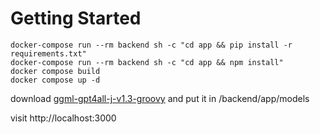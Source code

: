 # Getting Started
```
docker-compose run --rm backend sh -c "cd app && pip install -r requirements.txt"
docker-compose run --rm backend sh -c "cd app && npm install"
docker compose build
docker compose up -d
```

download [ggml-gpt4all-j-v1.3-groovy](https://gpt4all.io/models/ggml-gpt4all-j-v1.3-groovy.bin) and put it in /backend/app/models

visit http://localhost:3000